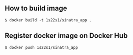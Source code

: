 ## How to build image

```console
$ docker build -t 1s22s1/sinatra_app .
```

## Register docker image on Docker Hub

```console
$ docker push 1s22s1/sinatra_app
```
